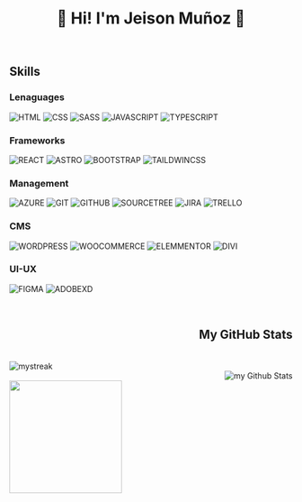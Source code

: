 <h1 align="center">👾 Hi! I'm Jeison Muñoz 👋</h1>
<br>
  <h2 align="left">Skills</h2>
  
  ### Lenaguages
  
  ![HTML](https://img.shields.io/badge/-HTML-000000?style=flat&logo=html5)
  ![CSS](https://img.shields.io/badge/-CSS-000000?style=flat&logo=css3)
  ![SASS](https://img.shields.io/badge/-Sass-000000?style=flat&logo=sass)
  ![JAVASCRIPT](https://img.shields.io/badge/-JavaScript-000000?style=flat&logo=javascript)
  ![TYPESCRIPT](https://img.shields.io/badge/-TypeScript-000000?style=flat&logo=typescript)
  
  ### Frameworks
  
  ![REACT](https://img.shields.io/badge/-React-000000?style=flat&logo=react)
  ![ASTRO](https://img.shields.io/badge/-Astro-000000?style=flat&logo=astro)
  ![BOOTSTRAP](https://img.shields.io/badge/-Bootstrap-000000?style=flat&logo=bootstrap)
  ![TAILDWINCSS](https://img.shields.io/badge/-TailwindCSS-000000?style=flat&logo=tailwindcss)
  
  ### Management
  
  ![AZURE](https://img.shields.io/badge/-Azure-000000?style=flat&logo=azuredevops)
  ![GIT](https://img.shields.io/badge/-Git-000000?style=flat&logo=git)
  ![GITHUB](https://img.shields.io/badge/-GitHub-000000?style=flat&logo=github)
  ![SOURCETREE](https://img.shields.io/badge/-SourceTree-000000?style=flat&logo=sourcetree)
  ![JIRA](https://img.shields.io/badge/-Jira-000000?style=flat&logo=jira)
  ![TRELLO](https://img.shields.io/badge/-Trello-000000?style=flat&logo=trello)
  
  ### CMS
  
  ![WORDPRESS](https://img.shields.io/badge/-WordPress-000000?style=flat&logo=wordpress)
  ![WOOCOMMERCE](https://img.shields.io/badge/-WooCommerce-000000?style=flat&logo=woocommerce)
  ![ELEMMENTOR](https://img.shields.io/badge/-Elementor-000000?style=flat&logo=elementor)
  ![DIVI](https://img.shields.io/badge/-Divi-000000?style=flat&logo=divi)

  ### UI-UX
  
  ![FIGMA](https://img.shields.io/badge/-Figma-000000?style=flat&logo=figma)
  ![ADOBEXD](https://img.shields.io/badge/-AdobeXd-000000?style=flat&logo=adobexd)

  <br>
  <h2 align="right">My GitHub Stats</h2>
  <br>
  <div align="left">
<span>
  <img src="https://github-readme-streak-stats.herokuapp.com/?user=jeisonmr&theme=highcontrast&border_radius=5&locale=es&fire=EBCB24&dates=FFFFFF&sideNums=FFCB10&stroke=FFFFFF&currStreakNum=EBD91B&currStreakLabel=FFFFFF&sideLabels=FFFFFF&ring=EFB738&background=0,000000,262626" alt="mystreak"/>
</span>
  </div>
  <div align="right">
<span>
  <img align="center" src="https://github-readme-stats.vercel.app/api?username=jeisonmr&include_all_commits=true&count_private=true&show_icons=true&line_height=20&title_color=ffbe01&icon_color=ffbe01&text_color=FFF&bg_color=0,000000,262626" alt="my Github Stats"/>
</span>
  <div align='left'>
    <img height=200 src="https://github-readme-stats.vercel.app/api/top-langs/?username=jeisonmr&theme=dark" />
</div>
  
  </div>
